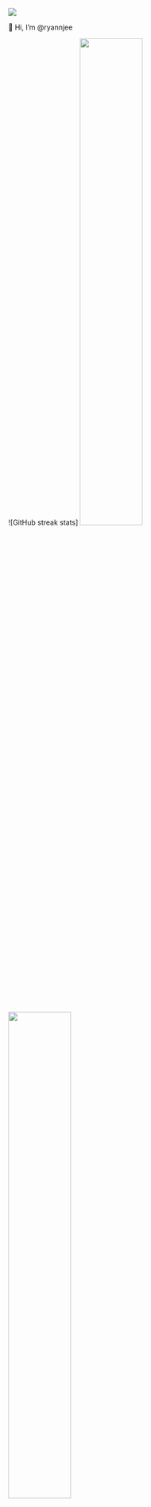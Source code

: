 
<p align="left">
	<img src="https://komarev.com/ghpvc/?username=ryannjee&color=blueviolet&style=flat-square&label=Profile+Views" />
</p>

👋 Hi, I’m @ryannjee

![GitHub streak stats]
  <a href="https://github.com/Giingu"><img width="50%" src="https://github-readme-stats.vercel.app/api?username=ryannjee&theme=radical&title_color=ff3068?"></a>
  <a href="https://github.com/Giingu"><img width="50%" src="http://github-readme-streak-stats.herokuapp.com/?user=ryannjee&theme=radical&date_format=M%20j%5B%2C%20Y%5D&ring=ff3068&fire=ff3068&sideNums=ff3068"></a>

<!---
ryannjee/ryannjee is a ✨ special ✨ repository because its `README.md` (this file) appears on your GitHub profile.
You can click the Preview link to take a look at your changes.
--->
